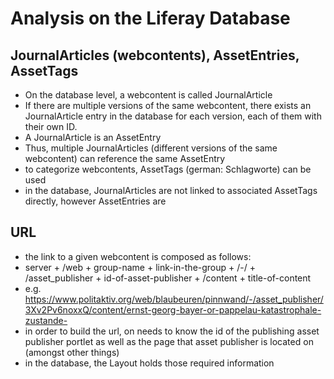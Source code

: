 # Analysis on the Liferay Database
## JournalArticles (webcontents), AssetEntries, AssetTags
* On the database level, a webcontent is called JournalArticle
* If there are multiple versions of the same webcontent, there exists an JournalArticle entry in the database for each version, each of them with their own ID.
* A JournalArticle is an AssetEntry
* Thus, multiple JournalArticles (different versions of the same webcontent) can reference the same AssetEntry
* to categorize webcontents, AssetTags (german: Schlagworte) can be used
* in the database, JournalArticles are not linked to associated AssetTags directly, however AssetEntries are

## URL
* the link to a given webcontent is composed as follows:
* server + /web + group-name + link-in-the-group + /-/ + /asset_publisher + id-of-asset-publisher + /content + title-of-content
* e.g. https://www.politaktiv.org/web/blaubeuren/pinnwand/-/asset_publisher/3Xv2Pv6noxxQ/content/ernst-georg-bayer-or-pappelau-katastrophale-zustande-
* in order to build the url, on needs to know the id of the publishing asset publisher portlet as well as the page that asset publisher is located on (amongst other things)
* in the database, the Layout holds those required information
